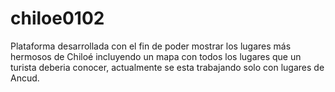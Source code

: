 # chiloe0102
Plataforma desarrollada con el fin de poder mostrar los lugares más hermosos de Chiloé incluyendo un mapa con todos los lugares que un turista deberia conocer, actualmente se esta trabajando solo con lugares de Ancud.
